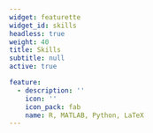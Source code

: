 ```yaml
---
widget: featurette
widget_id: skills
headless: true
weight: 40
title: Skills
subtitle: null
active: true

feature:
  - description: ''
    icon: ''
    icon_pack: fab
    name: R, MATLAB, Python, LaTeX
---
```




